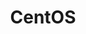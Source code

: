 ---
blog: http://planet.centos.org/
github: CentOS
guide: https://wiki.centos.org/ArtWork/Brand/Logo
logohandle: centos
sort: centos
title: CentOS
website: https://www.centos.org/
wikipedia: https://en.wikipedia.org/wiki/CentOS
---